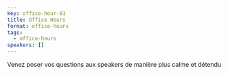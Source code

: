 ```yaml
---
key: office-hour-01
title: Office Hours
format: office-hours
tags:
  - office-hours
speakers: []
---
```

Venez poser vos questions aux speakers de manière plus calme et détendu